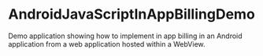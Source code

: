 AndroidJavaScriptInAppBillingDemo
=================================

Demo application showing how to implement in app billing in an Android application from a web application hosted within a WebView.